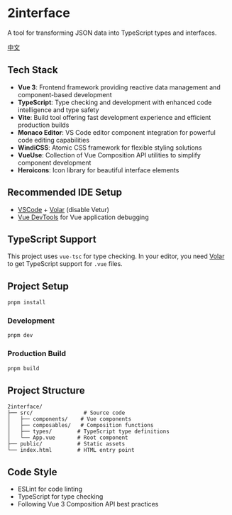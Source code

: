 # 2interface

A tool for transforming JSON data into TypeScript types and interfaces.

[中文](README.zh-CN.md)

## Tech Stack

- **Vue 3**: Frontend framework providing reactive data management and component-based development
- **TypeScript**: Type checking and development with enhanced code intelligence and type safety
- **Vite**: Build tool offering fast development experience and efficient production builds
- **Monaco Editor**: VS Code editor component integration for powerful code editing capabilities
- **WindiCSS**: Atomic CSS framework for flexible styling solutions
- **VueUse**: Collection of Vue Composition API utilities to simplify component development
- **Heroicons**: Icon library for beautiful interface elements

## Recommended IDE Setup

- [VSCode](https://code.visualstudio.com/) + [Volar](https://marketplace.visualstudio.com/items?itemName=Vue.volar) (disable Vetur)
- [Vue DevTools](https://github.com/vuejs/vue-devtools) for Vue application debugging

## TypeScript Support

This project uses `vue-tsc` for type checking. In your editor, you need [Volar](https://marketplace.visualstudio.com/items?itemName=Vue.volar) to get TypeScript support for `.vue` files.

## Project Setup

```sh
pnpm install
```

### Development

```sh
pnpm dev
```

### Production Build

```sh
pnpm build
```

## Project Structure

```
2interface/
├── src/                # Source code
│   ├── components/    # Vue components
│   ├── composables/   # Composition functions
│   ├── types/        # TypeScript type definitions
│   └── App.vue       # Root component
├── public/           # Static assets
└── index.html        # HTML entry point
```

## Code Style

- ESLint for code linting
- TypeScript for type checking
- Following Vue 3 Composition API best practices
